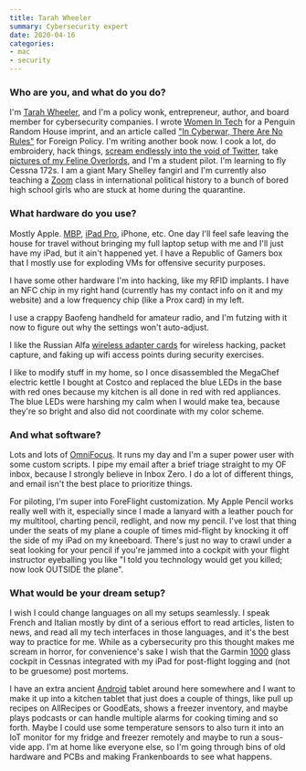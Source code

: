 ```yaml
---
title: Tarah Wheeler
summary: Cybersecurity expert
date: 2020-04-16
categories:
- mac
- security
---
```


### Who are you, and what do you do?

I'm [Tarah Wheeler](https://tarah.org/ "Tarah's website."), and I'm a policy wonk, entrepreneur, author, and board member for cybersecurity companies. I wrote [Women In Tech](https://www.penguinrandomhouse.com/books/536234/women-in-tech-by-tarah-wheeler/ "Tarah's book with advice and stories for women in tech.") for a Penguin Random House imprint, and an article called ["In Cyberwar, There Are No Rules"](https://foreignpolicy.com/2018/09/12/in-cyberwar-there-are-no-rules-cybersecurity-war-defense/ "Tarah's article for Foreign Policy on cyber warfare.") for Foreign Policy. I'm writing another book now. I cook a lot, do embroidery, hack things, [scream endlessly into the void of Twitter](https://twitter.com/tarah "Tarah's Twitter account."), take [pictures of my Feline Overlords](https://www.instagram.com/tarahwheeler/ "Tarah's Instagram account."), and I'm a student pilot. I'm learning to fly Cessna 172s. I am a giant Mary Shelley fangirl and I'm currently also teaching a [Zoom][zoom.2] class in international political history to a bunch of bored high school girls who are stuck at home during the quarantine.

### What hardware do you use?

Mostly Apple. [MBP][macbook-pro], [iPad Pro][ipad-pro], iPhone, etc. One day I'll feel safe leaving the house for travel without bringing my full laptop setup with me and I'll just have my iPad, but it ain't happened yet. I have a Republic of Gamers box that I mostly use for exploding VMs for offensive security purposes.

I have some other hardware I'm into hacking, like my RFID implants. I have an NFC chip in my right hand (currently has my contact info on it and my website) and a low frequency chip (like a Prox card) in my left.

I use a crappy Baofeng handheld for amateur radio, and I'm futzing with it now to figure out why the settings won't auto-adjust.

I like the Russian Alfa [wireless adapter cards][awus036nh] for wireless hacking, packet capture, and faking up wifi access points during security exercises.

I like to modify stuff in my home, so I once disassembled the MegaChef electric kettle I bought at Costco and replaced the blue LEDs in the base with red ones because my kitchen is all done in red with red appliances. The blue LEDs were harshing my calm when I would make tea, because they're so bright and also did not coordinate with my color scheme.

### And what software?

Lots and lots of [OmniFocus][]. It runs my day and I'm a super power user with some custom scripts. I pipe my email after a brief triage straight to my OF inbox, because I strongly believe in Inbox Zero. I do a lot of different things, and email isn't the best place to prioritize things.

For piloting, I'm super into ForeFlight customization. My Apple Pencil works really well with it, especially since I made a lanyard with a leather pouch for my multitool, charting pencil, redlight, and now my pencil. I've lost that thing under the seats of my plane a couple of times mid-flight by knocking it off the side of my iPad on my kneeboard. There's just no way to crawl under a seat looking for your pencil if you're jammed into a cockpit with your flight instructor eyeballing you like "I told you technology would get you killed; now look OUTSIDE the plane".

### What would be your dream setup?

I wish I could change languages on all my setups seamlessly. I speak French and Italian mostly by dint of a serious effort to read articles, listen to news, and read all my tech interfaces in those languages, and it's the best way to practice for me. While as a cybersecurity pro this thought makes me scream in horror, for convenience's sake I wish that the Garmin [1000][g1000] glass cockpit in Cessnas integrated with my iPad for post-flight logging and (not to be gruesome) post mortems. 

I have an extra ancient [Android][] tablet around here somewhere and I want to make it up into a kitchen tablet that just does a couple of things, like pull up recipes on AllRecipes or GoodEats, shows a freezer inventory, and maybe plays podcasts or can handle multiple alarms for cooking timing and so forth. Maybe I could use some temperature sensors to also turn it into an IoT monitor for my fridge and freezer remotely and maybe to run a sous-vide app. I'm at home like everyone else, so I'm going through bins of old hardware and PCBs and making Frankenboards to see what happens.

[android]: https://developers.google.com/android/?csw=1 "A mobile phone platform."
[awus036nh]: https://www.alfa.com.tw/service_1_detail/5.htm "A wifi network adapter."
[g1000]: https://buy.garmin.com/en-US/US/p/6420 "A flight deck."
[ipad-pro]: https://en.wikipedia.org/wiki/IPad_Pro "An iOS tablet."
[macbook-pro]: https://www.apple.com/macbook-pro/ "A laptop."
[omnifocus]: https://www.omnigroup.com/omnifocus/ "Task management software for the Mac."
[zoom.2]: https://zoom.us "Video conferencing software."
